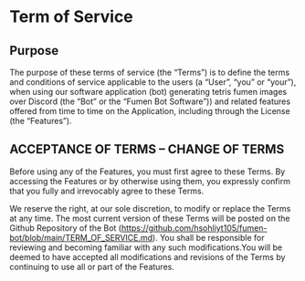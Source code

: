 # Term of Service
## Purpose
The purpose of these terms of service (the “Terms”) is to define the terms and conditions of service applicable to the users (a “User”, “you” or “your”), when using our software application (bot) generating tetris fumen images over Discord (the “Bot” or the “Fumen Bot Software”)) and related features offered from time to time on the Application, including through the License (the “Features”).

## ACCEPTANCE OF TERMS – CHANGE OF TERMS 
Before using any of the Features, you must first agree to these Terms. By accessing the Features or
by otherwise using them, you expressly confirm that you fully and irrevocably agree to these Terms.

We reserve the right, at our sole discretion, to modify or replace the Terms at any time. The most
current version of these Terms will be posted on the Github Repository of the Bot (https://github.com/hsohliyt105/fumen-bot/blob/main/TERM_OF_SERVICE.md). You shall be responsible for
reviewing and becoming familiar with any such modifications.You will be deemed to have accepted all modifications and revisions of the Terms by continuing to use all or part of the Features.
